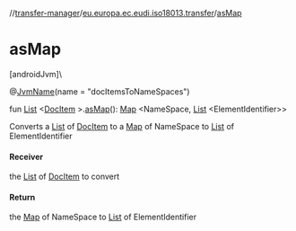 //[transfer-manager](../../index.md)/[eu.europa.ec.eudi.iso18013.transfer](index.md)/[asMap](as-map.md)

# asMap

[androidJvm]\

@[JvmName](https://kotlinlang.org/api/latest/jvm/stdlib/kotlin.jvm/-jvm-name/index.html)(name =
&quot;docItemsToNameSpaces&quot;)

fun [List](https://kotlinlang.org/api/latest/jvm/stdlib/kotlin.collections/-list/index.html)
&lt;[DocItem](../eu.europa.ec.eudi.iso18013.transfer.response/-doc-item/index.md)
&gt;.[asMap](as-map.md)(): [Map](https://kotlinlang.org/api/latest/jvm/stdlib/kotlin.collections/-map/index.html)
&lt;NameSpace, [List](https://kotlinlang.org/api/latest/jvm/stdlib/kotlin.collections/-list/index.html)
&lt;ElementIdentifier&gt;&gt;

Converts a [List](https://kotlinlang.org/api/latest/jvm/stdlib/kotlin.collections/-list/index.html)
of [DocItem](../eu.europa.ec.eudi.iso18013.transfer.response/-doc-item/index.md) to
a [Map](https://kotlinlang.org/api/latest/jvm/stdlib/kotlin.collections/-map/index.html) of
NameSpace
to [List](https://kotlinlang.org/api/latest/jvm/stdlib/kotlin.collections/-list/index.html) of
ElementIdentifier

#### Receiver

the [List](https://kotlinlang.org/api/latest/jvm/stdlib/kotlin.collections/-list/index.html)
of [DocItem](../eu.europa.ec.eudi.iso18013.transfer.response/-doc-item/index.md) to convert

#### Return

the [Map](https://kotlinlang.org/api/latest/jvm/stdlib/kotlin.collections/-map/index.html) of
NameSpace
to [List](https://kotlinlang.org/api/latest/jvm/stdlib/kotlin.collections/-list/index.html) of
ElementIdentifier
